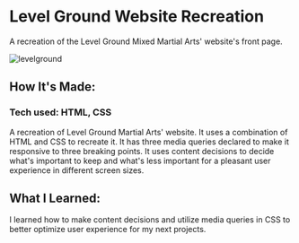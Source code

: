 # Level Ground Website Recreation
A recreation of the Level Ground Mixed Martial Arts' website's front page.

![levelground](https://user-images.githubusercontent.com/69063941/90582128-ffbcd500-e19a-11ea-9f8b-a1fb3edc72f4.png)

## How It's Made:
### Tech used: HTML, CSS

A recreation of Level Ground Martial Arts' website. It uses a combination of HTML and CSS to recreate it. It has three media queries declared to make it responsive to three breaking points. It uses content decisions to decide what's important to keep and what's less important for a pleasant user experience in different screen sizes.


## What I Learned:
I learned how to make content decisions and utilize media queries in CSS to better optimize user experience for my next projects.
